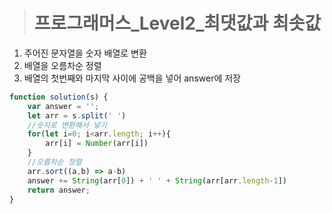 ><h1>프로그래머스_Level2_최댓값과 최솟값</h1>
1. 주어진 문자열을 숫자 배열로 변환
2. 배열을 오름차순 정렬
3. 배열의 첫번째와 마지막 사이에 공백을 넣어 answer에 저장

```javascript
function solution(s) {
    var answer = '';
    let arr = s.split(' ')
    //숫자로 변환해서 넣기
    for(let i=0; i<arr.length; i++){
        arr[i] = Number(arr[i])
    }
    //오름차순 정렬
    arr.sort((a,b) => a-b)
    answer += String(arr[0]) + ' ' + String(arr[arr.length-1])
    return answer;
}
```
